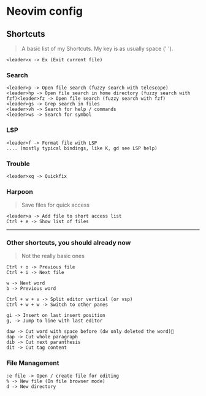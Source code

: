 # Neovim config

## Shortcuts

> A basic list of my Shortcuts. My <leader> key is as usually space (' ').

```
<leader>x -> Ex (Exit current file)
```

### Search 

```
<leader>p -> Open file search (fuzzy search with telescope) 
<leader>hp -> Open file search in home directory (fuzzy search with fzf)<leader>fz -> Open file search (fuzzy search with fzf) 
<leader>gs -> Grep search in files
<leader>vh -> Search for help / commands
<leader>ws -> Search for symbol
```

### LSP

```
<leader>f -> Format file with LSP
.... (mostly typical bindings, like K, gd see LSP help)
```

### Trouble

```
<leader>xq -> Quickfix
```


### Harpoon

> Save files for quick access

```
<leader>a -> Add file to short access list
Ctrl + e -> Show list of files
```

-----

### Other shortcuts, you should already now

> Not the really basic ones

```
Ctrl + o -> Previous file
Ctrl + i -> Next file

w -> Next word
b -> Previous word

Ctrl + w + v -> Split editor vertical (or vsp)
Ctrl + w + w -> Switch to other panes

gi -> Insert on last insert position
g, -> Jump to line with last editor

daw -> Cut word with space before (dw only deleted the word)
dap -> Cut whole paragraph
dib -> Cut next paranthesis
dit -> Cut tag content

```

### File Management

```
:e file -> Open / create file for editing
% -> New file (In file browser mode)
d -> New directory
```

